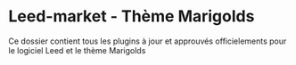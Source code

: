 Leed-market - Thème Marigolds
===========

Ce dossier contient tous les plugins à jour et approuvés officielements pour le logiciel Leed et le thème Marigolds